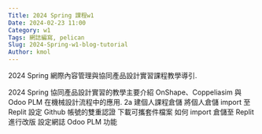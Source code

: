```yaml
---
Title: 2024 Spring 課程w1
Date: 2024-02-23 11:00
Category: w1
Tags: 網誌編寫, pelican
Slug: 2024-Spring-w1-blog-tutorial
Author: kmol
---
```


2024 Spring 網際內容管理與協同產品設計實習課程教學導引.

<!-- PELICAN_END_SUMMARY -->

2024 Spring 協同產品設計實習的教學主要介紹 OnShape、Coppeliasim 與 Odoo PLM 在機械設計流程中的應用.
2a 建個人課程倉儲
將個人倉儲 import 至 Replit
設定 Github 帳號的雙重認證
下載可攜套件檔案
如何 import 倉儲至 Replit 進行改版
設定網誌
Odoo PLM 功能
